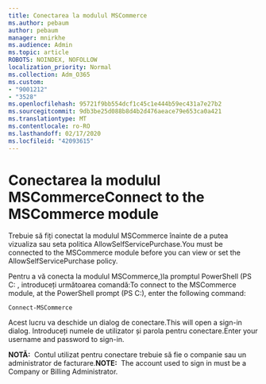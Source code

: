 ```yaml
---
title: Conectarea la modulul MSCommerce
ms.author: pebaum
author: pebaum
manager: mnirkhe
ms.audience: Admin
ms.topic: article
ROBOTS: NOINDEX, NOFOLLOW
localization_priority: Normal
ms.collection: Adm_O365
ms.custom:
- "9001212"
- "3528"
ms.openlocfilehash: 95721f9bb554dcf1c45c1e444b59ec431a7e27b2
ms.sourcegitcommit: 9db3be25d088b8d4b2d476aeace79e653ca0a421
ms.translationtype: MT
ms.contentlocale: ro-RO
ms.lasthandoff: 02/17/2020
ms.locfileid: "42093615"
---
```

# <a name="connect-to-the-mscommerce-module"></a><span data-ttu-id="406e6-102">Conectarea la modulul MSCommerce</span><span class="sxs-lookup"><span data-stu-id="406e6-102">Connect to the MSCommerce module</span></span>

<span data-ttu-id="406e6-103">Trebuie să fiți conectat la modulul MSCommerce înainte de a putea vizualiza sau seta politica AllowSelfServicePurchase.</span><span class="sxs-lookup"><span data-stu-id="406e6-103">You must be connected to the MSCommerce module before you can view or set the AllowSelfServicePurchase policy.</span></span>  

<span data-ttu-id="406e6-104">Pentru a vă conecta la modulul MSCommerce,\)la promptul PowerShell (PS C: , introduceți următoarea comandă:</span><span class="sxs-lookup"><span data-stu-id="406e6-104">To connect to the MSCommerce module, at the PowerShell prompt (PS C:\), enter the following command:</span></span>

    Connect-MSCommerce

<span data-ttu-id="406e6-105">Acest lucru va deschide un dialog de conectare.</span><span class="sxs-lookup"><span data-stu-id="406e6-105">This will open a sign-in dialog.</span></span> <span data-ttu-id="406e6-106">Introduceți numele de utilizator și parola pentru conectare.</span><span class="sxs-lookup"><span data-stu-id="406e6-106">Enter your username and password to sign-in.</span></span>

<span data-ttu-id="406e6-107">**NOTĂ:**&nbsp;&nbsp;Contul utilizat pentru conectare trebuie să fie o companie sau un administrator de facturare.</span><span class="sxs-lookup"><span data-stu-id="406e6-107">**NOTE:**&nbsp;&nbsp;The account used to sign in must be a Company or Billing Administrator.</span></span>
